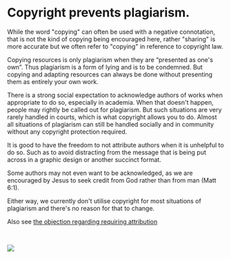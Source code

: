 
# Copyright prevents plagiarism.

While the word "copying" can often be used with a negative connotation, that is not the kind of copying being encouraged here, rather "sharing" is more accurate but we often refer to "copying" in reference to copyright law.

Copying resources is only plagiarism when they are “presented as one's own”. Thus plagiarism is a form of lying and is to be condemned. But copying and adapting resources can always be done without presenting them as entirely your own work.

There is a strong social expectation to acknowledge authors of works when appropriate to do so, especially in academia. When that doesn't happen, people may rightly be called out for plagiarism. But such situations are very rarely handled in courts, which is what copyright allows you to do. Almost all situations of plagiarism can still be handled socially and in community without any copyright protection required.

It is good to have the freedom to not attribute authors when it is unhelpful to do so. Such as to avoid distracting from the message that is being put across in a graphic design or another succinct format.

Some authors may not even want to be acknowledged, as we are encouraged by Jesus to seek credit from God rather than from man (Matt 6:1).

Either way, we currently don't utilise copyright for most situations of plagiarism and there's no reason for that to change.

Also see [the objection regarding requiring attribution](/objections/attribution/)

&nbsp;

<img src='/memes/paul_terms.jpg'>
